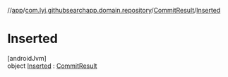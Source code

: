 //[app](../../../../index.md)/[com.lyj.githubsearchapp.domain.repository](../../index.md)/[CommitResult](../index.md)/[Inserted](index.md)

# Inserted

[androidJvm]\
object [Inserted](index.md) : [CommitResult](../index.md)
